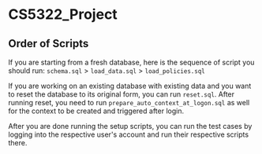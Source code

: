 # CS5322_Project

## Order of Scripts
If you are starting from a fresh database, here is the sequence of script you should run:
`schema.sql` > `load_data.sql` > `load_policies.sql`

If you are working on an existing database with existing data and you want to reset the database to its original form, you can run `reset.sql`.
After running reset, you need to run `prepare_auto_context_at_logon.sql` as well for the context to be created and triggered after login.

After you are done running the setup scripts, you can run the test cases by logging into the respective user's account and run their respective scripts there.
